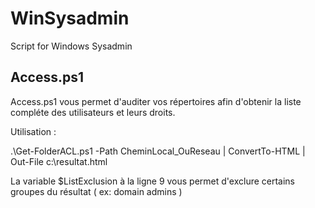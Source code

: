 # WinSysadmin
Script for Windows Sysadmin

## Access.ps1

Access.ps1 vous permet d'auditer vos répertoires afin d'obtenir la liste compléte des utilisateurs et leurs droits.

Utilisation :

.\Get-FolderACL.ps1 -Path CheminLocal_OuReseau | ConvertTo-HTML | Out-File c:\resultat.html

La variable $ListExclusion à la ligne 9 vous permet d'exclure certains groupes du résultat ( ex: domain admins )
